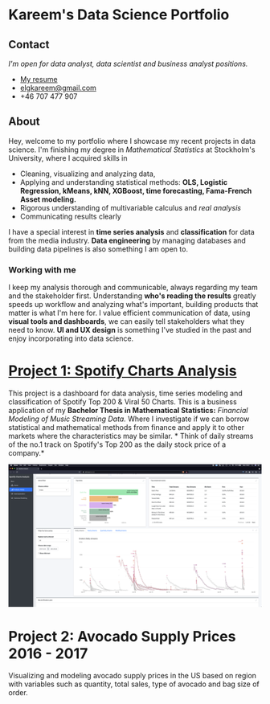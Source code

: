 # Kareem's Data Science Portfolio

## Contact
*I'm open for data analyst, data scientist and business analyst positions.*
- [My resume](https://resume.io/r/EPLJ0VGgW)
- <elgkareem@gmail.com>
- +46 707 477 907

## About

Hey, welcome to my portfolio where I showcase my recent projects in data science. I'm finishing my degree in *Mathematical Statistics* at Stockholm's University, where I acquired skills in 
- Cleaning, visualizing and analyzing data, 
- Applying and understanding statistical methods: **OLS, Logistic Regression, kMeans, kNN, XGBoost, time forecasting, Fama-French Asset modeling.**
- Rigorous understanding of multivariable calculus and *real analysis*
- Communicating results clearly

I have a special interest in **time series analysis** and **classification** for data from the media industry. **Data engineering** by managing databases and building data pipelines is also something I am open to.

### Working with me

I keep my analysis thorough and communicable, always regarding my team and the stakeholder first. Understanding **who's reading the results** greatly speeds up workflow and analyzing what's important, building products that matter is what I'm here for. I value efficient communication of data, using **visual tools and dashboards**, we can easily tell stakeholders what they need to know. **UI and UX design** is something I've studied in the past and enjoy incorporating into data science. 

# [Project 1: Spotify Charts Analysis](https://github.com/elgindykareem/spotifychartsanalysis)

This project is a dashboard for data analysis, time series modeling and classification of Spotify Top 200 & Viral 50 Charts. This is a business application of my **Bachelor Thesis in Mathematical Statistics:** *Financial Modeling of Music Streaming Data.* Where I investigate if we can borrow statistical and mathematical methods from finance and apply it to other markets where the characteristics may be similar. * Think of daily streams of the no.1 track on Spotify's Top 200 as the daily stock price of a company.*

![](/images/dashboardimage1.png)

# Project 2: Avocado Supply Prices 2016 - 2017

Visualizing and modeling avocado supply prices in the US based on region with variables such as quantity, total sales, type of avocado and bag size of order.